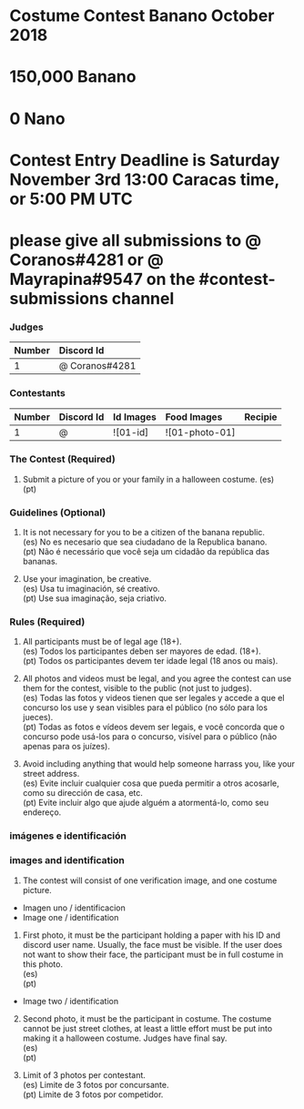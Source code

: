 # Costume Contest Banano October 2018

# 150,000 Banano
# 0 Nano
# Contest Entry Deadline is Saturday November 3rd 13:00 Caracas time, or 5:00 PM UTC

# please give all submissions to @ Coranos#4281 or @ Mayrapina#9547 on the #contest-submissions channel

### Judges
| Number | Discord Id                         |
|:------ |:---------------------------------- |
| 1      | @ Coranos#4281                      |

### Contestants
| Number | Discord Id                   | Id Images | Food Images   | Recipie                                      |
|:------ | :--------------------------- |:--------- |:------------- |:-------------------------------------------- |
| 1      | @                            | ![01-id] | ![01-photo-01] |                                             |

### The Contest (Required)

1) Submit a picture of you or your family in a halloween costume.
(es)  
(pt)  

### Guidelines (Optional)

1. It is not necessary for you to be a citizen of the banana republic.  
(es) No es necesario que sea ciudadano de la Republica banano.  
(pt) Não é necessário que você seja um cidadão da república das bananas.  

2. Use your imagination, be creative.  
(es) Usa tu imaginación, sé creativo.  
(pt) Use sua imaginação, seja criativo.  

### Rules (Required)
		
1. All participants must be of legal age (18+).  
(es) Todos los participantes deben ser mayores de edad. (18+).  
(pt) Todos os participantes devem ter idade legal (18 anos ou mais).  

2. All photos and videos must be legal, and you agree the contest can use them for the contest, visible to the public (not just to judges).  
(es) Todas las fotos y videos tienen que ser legales y accede a que el concurso los use y sean visibles para el público (no sólo para los jueces).  
(pt) Todas as fotos e vídeos devem ser legais, e você concorda que o concurso pode usá-los para o concurso, visível para o público (não apenas para os juízes).  

3. Avoid including anything that would help someone harrass you, like your street address.  
(es) Evite incluir cualquier cosa que pueda permitir a otros acosarle, como su dirección de casa, etc.  
(pt) Evite incluir algo que ajude alguém a atormentá-lo, como seu endereço.  

### imágenes e identificación

### images and identification

1. The contest will consist of one verification image, and one costume picture.  

* Imagen uno / identificacion
* Image one / identification

1. First photo, it must be the participant holding a paper with his ID and discord user name. Usually, the face must be visible. If the user does not want to show their face, the participant must be in full costume in this photo.   
(es)   
(pt)   


* Image two / identification
2. Second photo, it must be the participant in costume. The costume cannot be just street clothes, at least a little effort must be put into making it a halloween costume. Judges have final say.   
(es)   
(pt)   


3. Limit of 3 photos per contestant.  
(es) Limite de 3 fotos por concursante.  
(pt) Limite de 3 fotos por competidor.  


